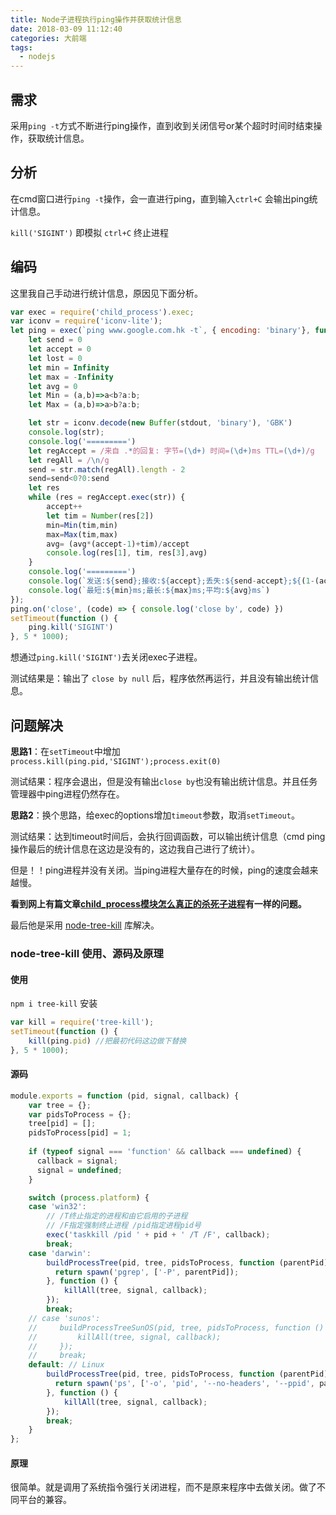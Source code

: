 ```yaml
---
title: Node子进程执行ping操作并获取统计信息
date: 2018-03-09 11:12:40
categories: 大前端
tags: 
  - nodejs
---
```



## 需求

采用`ping -t`方式不断进行ping操作，直到收到关闭信号or某个超时时间时结束操作，获取统计信息。

<!--more-->

## 分析

在cmd窗口进行`ping -t`操作，会一直进行ping，直到输入`ctrl+C` 会输出ping统计信息。

`kill('SIGINT')` 即模拟 `ctrl+C` 终止进程


## 编码

这里我自己手动进行统计信息，原因见下面分析。

```js
var exec = require('child_process').exec;
var iconv = require('iconv-lite');
let ping = exec(`ping www.google.com.hk -t`, { encoding: 'binary'}, function (err, stdout, stderr) {
    let send = 0
    let accept = 0
    let lost = 0
    let min = Infinity
    let max = -Infinity
    let avg = 0
    let Min = (a,b)=>a<b?a:b;
    let Max = (a,b)=>a>b?a:b;

    let str = iconv.decode(new Buffer(stdout, 'binary'), 'GBK')
    console.log(str);
    console.log('=========')
    let regAccept = /来自 .*的回复: 字节=(\d+) 时间=(\d+)ms TTL=(\d+)/g
    let regAll = /\n/g
    send = str.match(regAll).length - 2
    send=send<0?0:send
    let res
    while (res = regAccept.exec(str)) {
        accept++
        let tim = Number(res[2])
        min=Min(tim,min)
        max=Max(tim,max)
        avg= (avg*(accept-1)+tim)/accept
        console.log(res[1], tim, res[3],avg)
    }
    console.log('=========')
    console.log(`发送:${send};接收:${accept};丢失:${send-accept};${(1-(accept/send))*100}%丢失`)
    console.log(`最短:${min}ms;最长:${max}ms;平均:${avg}ms`)
});
ping.on('close', (code) => { console.log('close by', code) })
setTimeout(function () {
    ping.kill('SIGINT')
}, 5 * 1000);

```

想通过`ping.kill('SIGINT')`去关闭exec子进程。

测试结果是：输出了 `close by null` 后，程序依然再运行，并且没有输出统计信息。




## 问题解决

**思路1**：在`setTimeout`中增加`process.kill(ping.pid,'SIGINT');process.exit(0)`

测试结果：程序会退出，但是没有输出`close by`也没有输出统计信息。并且任务管理器中ping进程仍然存在。

**思路2**：换个思路，给exec的options增加`timeout`参数，取消`setTimeout`。

测试结果：达到timeout时间后，会执行回调函数，可以输出统计信息（cmd ping操作最后的统计信息在这边是没有的，这边我自己进行了统计）。

但是！！ping进程并没有关闭。当ping进程大量存在的时候，ping的速度会越来越慢。



**看到网上有篇文章[child_process模块怎么真正的杀死子进程][1]有一样的问题。**

最后他是采用 [node-tree-kill][2] 库解决。

### node-tree-kill 使用、源码及原理

#### 使用

`npm i tree-kill` 安装

```js
var kill = require('tree-kill');
setTimeout(function () {
    kill(ping.pid) //把最初代码这边做下替换
}, 5 * 1000);
```

#### 源码

```js
module.exports = function (pid, signal, callback) {
    var tree = {};
    var pidsToProcess = {};
    tree[pid] = [];
    pidsToProcess[pid] = 1;
    
    if (typeof signal === 'function' && callback === undefined) {
      callback = signal;
      signal = undefined;
    }

    switch (process.platform) {
    case 'win32':
        // /T终止指定的进程和由它启用的子进程
        // /F指定强制终止进程 /pid指定进程pid号
        exec('taskkill /pid ' + pid + ' /T /F', callback);
        break;
    case 'darwin':
        buildProcessTree(pid, tree, pidsToProcess, function (parentPid) {
          return spawn('pgrep', ['-P', parentPid]);
        }, function () {
            killAll(tree, signal, callback);
        });
        break;
    // case 'sunos':
    //     buildProcessTreeSunOS(pid, tree, pidsToProcess, function () {
    //         killAll(tree, signal, callback);
    //     });
    //     break;
    default: // Linux
        buildProcessTree(pid, tree, pidsToProcess, function (parentPid) {
          return spawn('ps', ['-o', 'pid', '--no-headers', '--ppid', parentPid]);
        }, function () {
            killAll(tree, signal, callback);
        });
        break;
    }
};
```
#### 原理

很简单。就是调用了系统指令强行关闭进程，而不是原来程序中去做关闭。做了不同平台的兼容。




[1]:https://cnodejs.org/topic/5664f61e374362a006a1a572
[2]:https://github.com/pkrumins/node-tree-kill